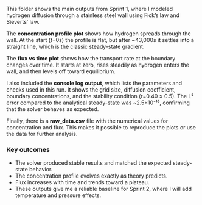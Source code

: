 This folder shows the main outputs from Sprint 1, where I modeled hydrogen diffusion through a stainless steel wall using Fick’s law and Sieverts’ law.  

The **concentration profile plot** shows how hydrogen spreads through the wall. At the start (t=0s) the profile is flat, but after ~43,000s it settles into a straight line, which is the classic steady-state gradient.  

The **flux vs time plot** shows how the transport rate at the boundary changes over time. It starts at zero, rises steadily as hydrogen enters the wall, and then levels off toward equilibrium.  

I also included the **console log output**, which lists the parameters and checks used in this run. It shows the grid size, diffusion coefficient, boundary concentrations, and the stability condition (r=0.40 ≤ 0.5). The L² error compared to the analytical steady-state was ~2.5×10⁻¹⁶, confirming that the solver behaves as expected.  

Finally, there is a **raw_data.csv** file with the numerical values for concentration and flux. This makes it possible to reproduce the plots or use the data for further analysis.  

### Key outcomes  
- The solver produced stable results and matched the expected steady-state behavior.  
- The concentration profile evolves exactly as theory predicts.  
- Flux increases with time and trends toward a plateau.  
- These outputs give me a reliable baseline for Sprint 2, where I will add temperature and pressure effects.  

